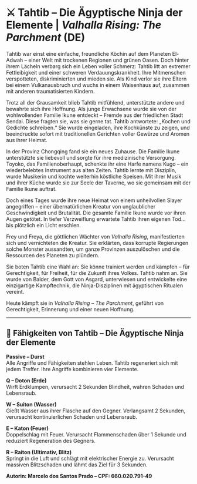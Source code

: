 # ⚔️ Tahtib – Die Ägyptische Ninja der Elemente | *Valhalla Rising: The Parchment* (DE)

Tahtib war einst eine einfache, freundliche Köchin auf dem Planeten El-Adwah – einer Welt mit trockenen Regionen und grünen Oasen. Doch hinter ihrem Lächeln verbarg sich ein Leben voller Schmerz: Tahtib litt an extremer Fettleibigkeit und einer schweren Verdauungskrankheit. Ihre Mitmenschen verspotteten, diskriminierten und mieden sie. Als Kind verlor sie ihre Eltern bei einem Vulkanausbruch und wuchs in einem Waisenhaus auf, zusammen mit anderen traumatisierten Kindern.

Trotz all der Grausamkeit blieb Tahtib mitfühlend, unterstützte andere und bewahrte sich ihre Hoffnung. Als junge Erwachsene wurde sie von der wohlwollenden Familie Ikune entdeckt – Fremde aus der friedlichen Stadt Sendai. Diese fragten sie, was sie gerne tat. Tahtib antwortete: „Kochen und Gedichte schreiben.“ Sie wurde eingeladen, ihre Kochkünste zu zeigen, und beeindruckte sofort mit traditionellen Gerichten voller Gewürze und Aromen aus ihrer Heimat.

In der Provinz Chongqing fand sie ein neues Zuhause. Die Familie Ikune unterstützte sie liebevoll und sorgte für ihre medizinische Versorgung. Toyoko, das Familienoberhaupt, schenkte ihr eine Harfe namens Kugo – ein wiederbelebtes Instrument aus alten Zeiten. Tahtib lernte mit Disziplin, wurde Musikerin und kochte weiterhin köstliche Speisen. Mit ihrer Musik und ihrer Küche wurde sie zur Seele der Taverne, wo sie gemeinsam mit der Familie Ikune auftrat.

Doch eines Tages wurde ihre neue Heimat von einem unheilvollen Slayer angegriffen – einer übernatürlichen Kreatur von unglaublicher Geschwindigkeit und Brutalität. Die gesamte Familie Ikune wurde vor ihren Augen getötet. In tiefer Verzweiflung erwartete Tahtib ihren eigenen Tod... bis plötzlich ein Licht erschien.

Frey und Freya, die göttlichen Wächter von *Valhalla Rising*, manifestierten sich und vernichteten die Kreatur. Sie erklärten, dass korrupte Regierungen solche Monster aussandten, um ganze Provinzen auszulöschen und die Ressourcen des Planeten zu plündern.

Sie boten Tahtib eine Wahl an: Sie könne trainiert werden und kämpfen – für Gerechtigkeit, für Freiheit, für die Zukunft ihres Volkes. Tahtib nahm an. Sie wurde von Balder, dem Gott von Asgard, unterwiesen und entwickelte eine einzigartige Kampftechnik, die Ninja-Disziplinen mit ägyptischen Ritualen vereint.

Heute kämpft sie in *Valhalla Rising – The Parchment*, geführt von Gerechtigkeit, Erinnerung und einer neuen Hoffnung.

---

## 🧠 Fähigkeiten von Tahtib – Die Ägyptische Ninja der Elemente

**Passive – Durst**  
Alle Angriffe und Fähigkeiten stehlen Leben. Tahtib regeneriert sich mit jedem Treffer. Ihre Angriffe kombinieren vier Elemente.

**Q – Doton (Erde)**  
Wirft Erdklumpen, verursacht 2 Sekunden Blindheit, wahren Schaden und Lebensraub.

**W – Suiton (Wasser)**  
Gießt Wasser aus ihrer Flasche auf den Gegner. Verlangsamt 2 Sekunden, verursacht kontinuierlichen Schaden und Lebensraub.

**E – Katon (Feuer)**  
Doppelschlag mit Feuer. Verursacht Flammenschaden über 1 Sekunde und reduziert Regeneration des Gegners.

**R – Raiton (Ultimativ, Blitz)**  
Springt in die Luft und schlägt mit elektrischer Energie zu. Verursacht massiven Blitzschaden und lähmt das Ziel für 3 Sekunden.

**Autorin: Marcelo dos Santos Prado – CPF: 660.020.791-49**
